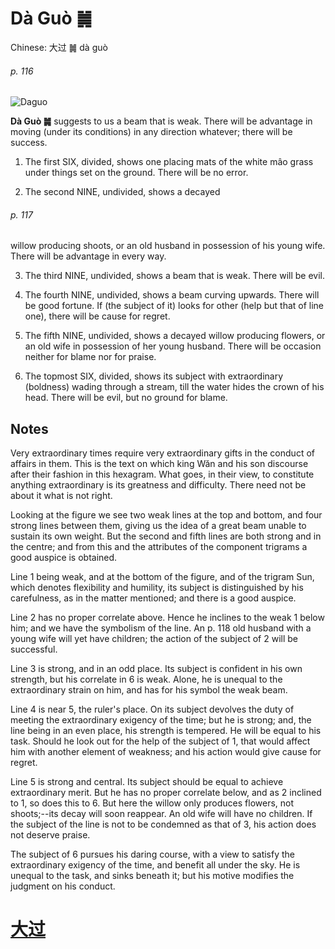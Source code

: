 # Dà Guò ䷛

Chinese: 大过 ䷛ dà guò

###### p. 116

![Daguo](https://88o.io/wp-content/uploads/2018/09/28-e5a4a7e8bf87daguo.jpg)

**Dà Guò ䷛** suggests to us a beam that is weak. There will be advantage in moving (under its conditions) in any direction whatever; there will be success.

1. The first SIX, divided, shows one placing mats of the white mâo grass under things set on the ground. There will be no error.

2. The second NINE, undivided, shows a decayed

###### p. 117

willow producing shoots, or an old husband in possession of his young wife. There will be advantage in every way.

3. The third NINE, undivided, shows a beam that is weak. There will be evil.

4. The fourth NINE, undivided, shows a beam curving upwards. There will be good fortune. If (the subject of it) looks for other (help but that of line one), there will be cause for regret.

5. The fifth NINE, undivided, shows a decayed willow producing flowers, or an old wife in possession of her young husband. There will be occasion neither for blame nor for praise.

6. The topmost SIX, divided, shows its subject with extraordinary (boldness) wading through a stream, till the water hides the crown of his head. There will be evil, but no ground for blame.

## Notes

Very extraordinary times require very extraordinary gifts in the conduct of affairs in them. This is the text on which king Wăn and his son discourse after their fashion in this hexagram. What goes, in their view, to constitute anything extraordinary is its greatness and difficulty. There need not be about it what is not right.

Looking at the figure we see two weak lines at the top and bottom, and four strong lines between them, giving us the idea of a great beam unable to sustain its own weight. But the second and fifth lines are both strong and in the centre; and from this and the attributes of the component trigrams a good auspice is obtained.

Line 1 being weak, and at the bottom of the figure, and of the trigram Sun, which denotes flexibility and humility, its subject is distinguished by his carefulness, as in the matter mentioned; and there is a good auspice.

Line 2 has no proper correlate above. Hence he inclines to the weak 1 below him; and we have the symbolism of the line. An p. 118 old husband with a young wife will yet have children; the action of the subject of 2 will be successful.

Line 3 is strong, and in an odd place. Its subject is confident in his own strength, but his correlate in 6 is weak. Alone, he is unequal to the extraordinary strain on him, and has for his symbol the weak beam.

Line 4 is near 5, the ruler's place. On its subject devolves the duty of meeting the extraordinary exigency of the time; but he is strong; and, the line being in an even place, his strength is tempered. He will be equal to his task. Should he look out for the help of the subject of 1, that would affect him with another element of weakness; and his action would give cause for regret.

Line 5 is strong and central. Its subject should be equal to achieve extraordinary merit. But he has no proper correlate below, and as 2 inclined to 1, so does this to 6. But here the willow only produces flowers, not shoots;--its decay will soon reappear. An old wife will have no children. If the subject of the line is not to be condemned as that of 3, his action does not deserve praise.

The subject of 6 pursues his daring course, with a view to satisfy the extraordinary exigency of the time, and benefit all under the sky. He is unequal to the task, and sinks beneath it; but his motive modifies the judgment on his conduct.

# [大过](./e5a4a7e8bf87daguo_cn.md)
